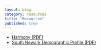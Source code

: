 ```yaml
---
layout: blog
category: resources
title: "Resources"
published: true
---
```


* [Harmony (PDF)](/public/downloads/harmony.pdf)
* [South Newark Demographic Profile (PDF)](/public/downloads/SouthNewarkDemographicProfile.pdf)
